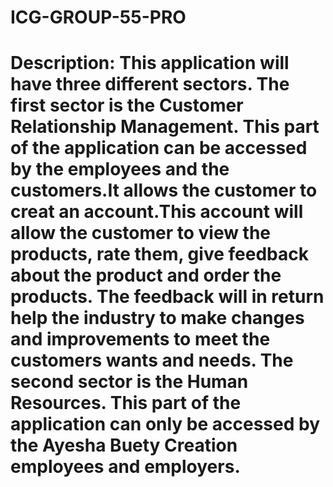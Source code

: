 # ICG-GROUP-55-PRO
# Description: This application will have three different sectors. The first sector is the Customer Relationship Management. This part of the application can be accessed by the employees and the customers.It allows the customer to creat an account.This account will allow the customer to view the products, rate them, give feedback about the product and order the products. The feedback will in return help the industry to make changes and improvements to meet the customers wants and needs. The second sector is the Human Resources. This part of the application can only be accessed by the Ayesha Buety Creation employees and employers.
